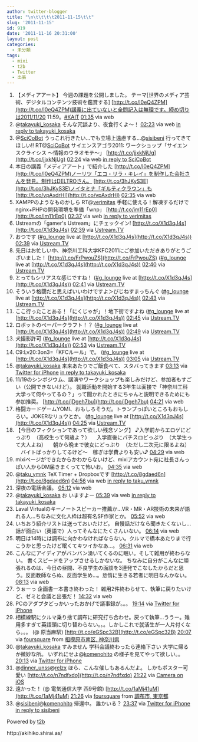 ```yaml
---
author: twitter-blogger
title: "\n\t\t\t\t2011-11-15\t\t"
slug: '2011-11-15'
id: 919
date: '2011-11-16 20:31:00'
layout: post
categories:
  - 未分類
tags:
  - mixi
  - t2b
  - Twitter
  - 出張
---
```


<div xmlns:georss="http://www.georss.org/georss">

1.  <span><span>【メディアアート】 今週の課題を公開しました。 テーマ[世界のメディア芸術、デジタルコンテンツ技術を鑑賞する] [http://t.co/I0eQ4ZPM](http://t.co/I0eQ4ZPM)講義に出ていないと全問記入は無理です。締め切りは2011/11/20 11:59。[#KAIT](http://twitter.com/search?q=%23KAIT "#KAIT")</span> <span>[<span>01:35</span>](http://twitter.com/o_ob/status/136421976821604352) <span>via web</span></span></span>
2.  <span><span>@[takayuki_kosaka](http://twitter.com/takayuki_kosaka "takayuki_kosaka") そんな冗談より、夜食行くよ～！</span> <span>[<span>02:23</span>](http://twitter.com/o_ob/status/136434105263992832) <span>via web</span> [in reply to takayuki_kosaka](http://twitter.com/takayuki_kosaka/status/136401566314934272)</span></span>
3.  <span><span>@[SciCoBot](http://twitter.com/SciCoBot "SciCoBot") うっこれ行きたい…でも立場上遠慮する…@[sisibeni](http://twitter.com/sisibeni "sisibeni") 行ってきてほしい!! RT@[SciCoBot](http://twitter.com/SciCoBot "SciCoBot") サイエンスアゴラ2011: ワークショップ「サイエンスクライシス ～情報のウラオモテ～」 [http://t.co/jjxkNjUg](http://t.co/jjxkNjUg)</span> <span>[<span>02:24</span>](http://twitter.com/o_ob/status/136434299665776641) <span>via web</span> [in reply to SciCoBot](http://twitter.com/SciCoBot/status/136425990204301313)</span></span>
4.  <span><span>本日の講義「メディアアート」で紹介した [http://t.co/I0eQ4ZPM](http://t.co/I0eQ4ZPM)ノーリツ「エコ・リラ・キレイ」を制作した会社さんを発見。制作はDELTROさん。 [http://t.co/3hJKyS3E](http://t.co/3hJKyS3E)ノイタミナ「ギルティクラウン」も [http://t.co/vpAxdrHI](http://t.co/vpAxdrHI)</span> <span>[<span>02:35</span>](http://twitter.com/o_ob/status/136437218242867200) <span>via web</span></span></span>
5.  <span><span>XAMPPのようなものかしら RT@[verimitas](http://twitter.com/verimitas "verimitas") 手軽に使える！解凍するだけでnginx+PHPの開発環境を準備「wnp」 [http://t.co/im11rEp0](http://t.co/im11rEp0)</span> <span>[<span>02:37</span>](http://twitter.com/o_ob/status/136437606819971076) <span>via web</span> [in reply to verimitas](http://twitter.com/verimitas/status/136437386736443392)</span></span>
6.  <span><span>Ustreamの「gamer's Ustream」にチェックイン! [http://t.co/X1d3qJ4s](http://t.co/X1d3qJ4s)</span> <span>[<span>02:39</span>](http://twitter.com/o_ob/status/136438105711452160) <span>via [Ustream.TV](http://www.ustream.tv)</span></span></span>
7.  <span><span>おつです ([#g_lounge](http://twitter.com/search?q=%23g_lounge "#g_lounge") live at [http://t.co/X1d3qJ4s](http://t.co/X1d3qJ4s))</span> <span>[<span>02:39</span>](http://twitter.com/o_ob/status/136438130587860993) <span>via [Ustream.TV](http://www.ustream.tv)</span></span></span>
8.  <span><span>先日はお忙しい中、神奈川工科大学KFC2011にご参加いただきありがとうございました！ [http://t.co/FrPwouZS](http://t.co/FrPwouZS) ([#g_lounge](http://twitter.com/search?q=%23g_lounge "#g_lounge") live at [http://t.co/X1d3qJ4s](http://t.co/X1d3qJ4s))</span> <span>[<span>02:40</span>](http://twitter.com/o_ob/status/136438489259585537) <span>via [Ustream.TV](http://www.ustream.tv)</span></span></span>
9.  <span><span>とってもシリアスな感じですね！ ([#g_lounge](http://twitter.com/search?q=%23g_lounge "#g_lounge") live at [http://t.co/X1d3qJ4s](http://t.co/X1d3qJ4s))</span> <span>[<span>02:41</span>](http://twitter.com/o_ob/status/136438671854403584) <span>via [Ustream.TV](http://www.ustream.tv)</span></span></span>
10.  <span><span>そういう格闘だと思えばいいわけですよ＞びじねすまっちんぐ ([#g_lounge](http://twitter.com/search?q=%23g_lounge "#g_lounge") live at [http://t.co/X1d3qJ4s](http://t.co/X1d3qJ4s))</span> <span>[<span>02:43</span>](http://twitter.com/o_ob/status/136439093436497920) <span>via [Ustream.TV](http://www.ustream.tv)</span></span></span>
11.  <span><span>ここ行ったことある！「にくじゃが」！地下街ですよね ([#g_lounge](http://twitter.com/search?q=%23g_lounge "#g_lounge") live at [http://t.co/X1d3qJ4s](http://t.co/X1d3qJ4s))</span> <span>[<span>02:45</span>](http://twitter.com/o_ob/status/136439650947579904) <span>via [Ustream.TV](http://www.ustream.tv)</span></span></span>
12.  <span><span>ロボットのペーパークラフト！？ ([#g_lounge](http://twitter.com/search?q=%23g_lounge "#g_lounge") live at [http://t.co/X1d3qJ4s](http://t.co/X1d3qJ4s))</span> <span>[<span>02:49</span>](http://twitter.com/o_ob/status/136440668842246144) <span>via [Ustream.TV](http://www.ustream.tv)</span></span></span>
13.  <span><span>犬撮影許可 ([#g_lounge](http://twitter.com/search?q=%23g_lounge "#g_lounge") live at [http://t.co/X1d3qJ4s](http://t.co/X1d3qJ4s))</span> <span>[<span>02:53</span>](http://twitter.com/o_ob/status/136441658853171200) <span>via [Ustream.TV](http://www.ustream.tv)</span></span></span>
14.  <span><span>C9:Lv20:3on3=「KFCルール」で。 ([#g_lounge](http://twitter.com/search?q=%23g_lounge "#g_lounge") live at [http://t.co/X1d3qJ4s](http://t.co/X1d3qJ4s))</span> <span>[<span>03:05</span>](http://twitter.com/o_ob/status/136444625794760705) <span>via [Ustream.TV](http://www.ustream.tv)</span></span></span>
15.  <span><span>@[takayuki_kosaka](http://twitter.com/takayuki_kosaka "takayuki_kosaka") 来来あたりでご飯食べて、スタバってきます</span> <span>[<span>03:13</span>](http://twitter.com/o_ob/status/136446662234226688) <span>via [Twitter for iPhone](http://twitter.com/#!/download/iphone)</span> [in reply to takayuki_kosaka](http://twitter.com/takayuki_kosaka/status/136443014217338880)</span></span>
16.  <span><span>11/19のシンポジウム、講演やワークショップも楽しみだけど、参加者もすごい（公開できないけど）。 就職活動を開始する3年生は面接で「神奈川工科大学って何やってるの？」って聞かれたときにちゃんと説明できるためにも参加推奨。 [http://t.co/jDgeh7bu](http://t.co/jDgeh7bu)</span> <span>[<span>04:21</span>](http://twitter.com/o_ob/status/136463767184740352) <span>via web</span></span></span>
17.  <span><span>格闘カードゲームYOMI、おもしろそうだ。トランプっぽいところもおもしろい。JOKERなリュウとか。 ([#g_lounge](http://twitter.com/search?q=%23g_lounge "#g_lounge") live at [http://t.co/X1d3qJ4s](http://t.co/X1d3qJ4s))</span> <span>[<span>04:25</span>](http://twitter.com/o_ob/status/136464836396720128) <span>via [Ustream.TV](http://www.ustream.tv)</span></span></span>
18.  <span><span>【今日のフィクションであって欲しい残念ソング】 ♪入学前からエロゲにどっぷり　（高校生って何歳よ？） 　入学直後にパチスロどっぷり　（大学生って大人よね） 　朝から晩まで彼女にどっぷり　（ただし二次元に限るよね） 　バイトばっかりしてるけど～　稼ぎは学費よりも安い♪</span> <span>[<span>04:29</span>](http://twitter.com/o_ob/status/136465824935456769) <span>via web</span></span></span>
19.  <span><span>mixiページができたからかわからないけど、mixiアカウント宛に社長さんっぽい人からDM届きまくってて怖いお。</span> <span>[<span>04:35</span>](http://twitter.com/o_ob/status/136467356519116801) <span>via web</span></span></span>
20.  <span><span>@[taku_ymnk](http://twitter.com/taku_ymnk "taku_ymnk") TeX Timer + Dropboxです [http://t.co/8gdaed6n](http://t.co/8gdaed6n)</span> <span>[<span>04:56</span>](http://twitter.com/o_ob/status/136472537587646464) <span>via web</span> [in reply to taku_ymnk](http://twitter.com/taku_ymnk/status/136466403124449280)</span></span>
21.  <span><span>深夜の電話会議。</span> <span>[<span>05:12</span>](http://twitter.com/o_ob/status/136476563398082561) <span>via web</span></span></span>
22.  <span><span>@[takayuki_kosaka](http://twitter.com/takayuki_kosaka "takayuki_kosaka") お いますよー</span> <span>[<span>05:39</span>](http://twitter.com/o_ob/status/136483563536252929) <span>via web</span> [in reply to takayuki_kosaka](http://twitter.com/takayuki_kosaka/status/136483363228889088)</span></span>
23.  <span><span>Laval Virtualのキーノートスピーカー推薦か…VR・MR・AR技術の未来が語れる人…ちなみに文化人枠は超有名SF作家とか。</span> <span>[<span>05:52</span>](http://twitter.com/o_ob/status/136486719435456512) <span>via web</span></span></span>
24.  <span><span>いちおう紹介リストは送っておいたけど。 自慢話だけなら聞きたくないし…話が面白い（英語で）人ってそんなにたくさんいない。</span> <span>[<span>06:14</span>](http://twitter.com/o_ob/status/136492229345816576) <span>via web</span></span></span>
25.  <span><span>明日は14時には調布に向かわなければならない。クルマで橋本あたりまで行こうかと思ったけど眠くてキツイかなあ…。</span> <span>[<span>06:31</span>](http://twitter.com/o_ob/status/136496594504781825) <span>via web</span></span></span>
26.  <span><span>こんなにアイディアがバンバン湧いてくるのに眠い。そして雑用が終わらない。 書くスピードをアップさせるしかないな。 ちなみに自分がこんなに頑張れるのは、今日の昼間、不良学生の面談を3連発でこなしたからだと思う。反面教師ならぬ、反面学生め…。怠惰に生きる若者に明日なんかない。</span> <span>[<span>08:13</span>](http://twitter.com/o_ob/status/136522281664000000) <span>via web</span></span></span>
27.  <span><span>うぉーっ 企画書一本書き終わった！ 雑用2件終わらせて、執筆に戻りたいけど、ゼミと会議と出張だ！</span> <span>[<span>14:32</span>](http://twitter.com/o_ob/status/136617627387822080) <span>via web</span></span></span>
28.  <span><span>PCのアダプタどっかいったおかげで議事録が。。。</span> <span>[<span>19:14</span>](http://twitter.com/o_ob/status/136688569048768512) <span>via [Twitter for iPhone](http://twitter.com/#!/download/iphone)</span></span></span>
29.  <span><span>相模線駅にクルマ乗り捨て調布に研究打ち合わせ。戻って執筆...ううー。雑用多すぎて英語頭に切り替わらない。。。しかしこれで就活生が一人片付くなら。。。 (@ 原当麻駅) [http://t.co/eGSpc32B](http://t.co/eGSpc32B)</span> <span>[<span>20:07</span>](http://twitter.com/o_ob/status/136701892851023873) <span>via [foursquare](http://foursquare.com)</span> from [相模原市南区, 神奈川県<span></span>](http://maps.google.com/maps?q=35.52910047,139.37524080)</span></span>
30.  <span><span>@[takayuki_kosaka](http://twitter.com/takayuki_kosaka "takayuki_kosaka") すみません 学科会議終わったら連絡下さい 大学に帰るか微妙な所。 いずれにせよ@[komenohito](http://twitter.com/komenohito "komenohito") の様子を見てやって欲しい。。</span> <span>[<span>20:13</span>](http://twitter.com/o_ob/status/136703545100603392) <span>via [Twitter for iPhone](http://twitter.com/#!/download/iphone)</span></span></span>
31.  <span><span>@[dinner_unss](http://twitter.com/dinner_unss "dinner_unss")@[relzx](http://twitter.com/relzx "relzx") ほら、こんな催しもあるんだよ。 しかもポスター可愛い [http://t.co/n7ndfxdo](http://t.co/n7ndfxdo)</span> <span>[<span>21:22</span>](http://twitter.com/o_ob/status/136720722033770496) <span>via [Camera on iOS](http://www.apple.com)</span></span></span>
32.  <span><span>遠かった！ (@ 電気通信大学 西9号館) [http://t.co/1aMj41uM](http://t.co/1aMj41uM)</span> <span>[<span>21:26</span>](http://twitter.com/o_ob/status/136721756596613121) <span>via [foursquare](http://foursquare.com)</span> from [調布市, 東京都<span></span>](http://maps.google.com/maps?q=35.65679936,139.54041123)</span></span>
33.  <span><span>@[sisibeni](http://twitter.com/sisibeni "sisibeni")@[komenohito](http://twitter.com/komenohito "komenohito") 帰還中。 誰かいる？</span> <span>[<span>23:37</span>](http://twitter.com/o_ob/status/136754842222858240) <span>via [Twitter for iPhone](http://twitter.com/#!/download/iphone)</span> [in reply to sisibeni](http://twitter.com/sisibeni/status/136738308679143424)</span></span>

</div>

Powered by [t2b](http://t2b.utilz.jp/)

<div>http://akihiko.shirai.as/</div>